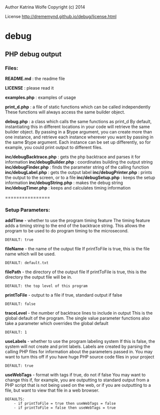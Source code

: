 Author Katrina Wolfe
Copyright (c) 2014

License http://drememynd.github.io/debug/license.html

debug
=====

## PHP debug output

### Files:

**README.md** : the readme file

**LICENSE** : please read it

**examples.php** : examples of usage

**print_d.php** : a file of static functions which can be called independently
    These functions will always access the same builder object.

**debug.php** : a class which calls the same functions as print_d
    By default, instantiating this in different locations in your code will
    retrieve the same builder object. By passing in a $type argument, you can
    create more than one instance, and retrieve each instance wherever you want
    by passing in the same $type argument.  Each instance can be set up
    differently, so for example, you could print output to different files.

**inc/debugBacktrace.php** : gets the php backtrace and parses it for information
**inc/debugBuilder.php** : coordinates building the output string
**inc/debugFinder.php** : finds the parameter string of the calling function
**inc/debugLabel.php** : gets the output label
**inc/debugPrinter.php** : prints the output to the screen, or to a file
**inc/debugSetup.php** : keeps the setup information
**inc/debugString.php** : makes the debug string
**inc/debugTimer.php** : keeps and calculates timing information

================

### Setup Parameters:

**addTime** - whether to use the program timing feature
    The timing feature adds a timing string to the end of the backtrace string.
    This allows the program to be used to do program timing to the microsecond.

    DEFAULT: true

**fileName** - the name of the output file
    If printToFile is true, this is the file name which will be used.

    DEFAULT: default.txt

**filePath** - the directory of the output file
    If printToFile is true, this is the directory the output file will be in.

    DEFAULT: the top level of this program

**printToFile** - output to a file if true, standard output if false

    DEFAULT: false

**traceLevel** - the number of backtrace lines to include in output
    This is the global default of the program.  The single value parameter
    functions also take a parameter which overrides the global default

    DEFAULT: 1

**useLabels** - whether to use the program labeling system
    If this is false, the system will not create and print labels.  Labels are
    created by parsing the calling PHP files for information about the parameters
    passed in.  You may want to turn this off if you have huge PHP source
    code files in your project

    DEFAULT: true

**useWebTags** - format with tags if true, do not if false
    You may want to change this if, for example, you are outputting to standard
    output from a PHP script that is not being used on the web, or if you are
    outputting to a file, but want to view that file in a web browser.

    DEFAULTS:
        - if printToFile = true then useWebTags = false
        - if printToFile = false then useWebTags = true
